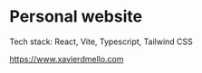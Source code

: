 # Personal website

Tech stack: React, Vite, Typescript, Tailwind CSS

https://www.xavierdmello.com
